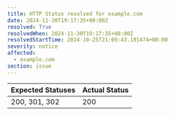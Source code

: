 ```yaml
---
title: HTTP Status resolved for example.com
date: 2024-11-30T19:17:35+00:00Z
resolved: True
resolvedWhen: 2024-11-30T19:17:35+00:00Z
resolvedStartTime: 2024-10-25T21:09:43.191474+00:00
severity: notice
affected:
  - example.com
section: issue
---
```


| Expected Statuses | Actual Status  |
|-------------------|----------------|
| 200, 301, 302 | 200 |
